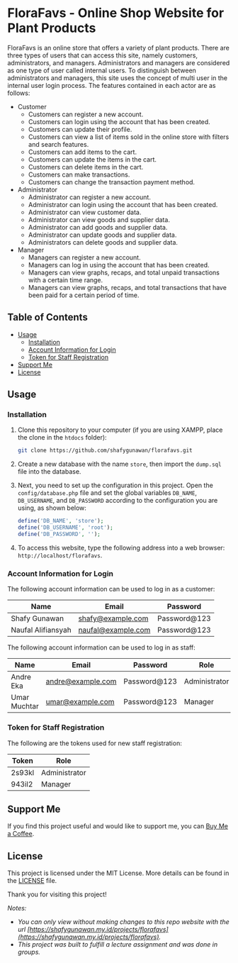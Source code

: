 # FloraFavs - Online Shop Website for Plant Products

FloraFavs is an online store that offers a variety of plant products. There are three types of users that can access this site, namely customers, administrators, and managers. Administrators and managers are considered as one type of user called internal users. To distinguish between administrators and managers, this site uses the concept of multi user in the internal user login process. The features contained in each actor are as follows:

- Customer
  - Customers can register a new account.
  - Customers can login using the account that has been created.
  - Customers can update their profile.
  - Customers can view a list of items sold in the online store with filters and search features.
  - Customers can add items to the cart.
  - Customers can update the items in the cart.
  - Customers can delete items in the cart.
  - Customers can make transactions.
  - Customers can change the transaction payment method.
- Administrator
  - Administrator can register a new account.
  - Administrator can login using the account that has been created.
  - Administrator can view customer data.
  - Administrator can view goods and supplier data.
  - Administrator can add goods and supplier data.
  - Administrator can update goods and supplier data.
  - Administrators can delete goods and supplier data.
- Manager
  - Managers can register a new account.
  - Managers can log in using the account that has been created.
  - Managers can view graphs, recaps, and total unpaid transactions with a certain time range.
  - Managers can view graphs, recaps, and total transactions that have been paid for a certain period of time.

## Table of Contents

- [Usage](#usage)
  - [Installation](#installation)
  - [Account Information for Login](#account-information-for-login)
  - [Token for Staff Registration](#token-for-staff-registration)
- [Support Me](#support-me)
- [License](#license)

## Usage

### Installation

1. Clone this repository to your computer (if you are using XAMPP, place the clone in the `htdocs` folder):

   ```bash
   git clone https://github.com/shafygunawan/florafavs.git
   ```

2. Create a new database with the name `store`, then import the `dump.sql` file into the database.

3. Next, you need to set up the configuration in this project. Open the `config/database.php` file and set the global variables `DB_NAME`, `DB_USERNAME`, and `DB_PASSWORD` according to the configuration you are using, as shown below:

   ```php
   define('DB_NAME', 'store');
   define('DB_USERNAME', 'root');
   define('DB_PASSWORD', '');
   ```

4. To access this website, type the following address into a web browser: `http://localhost/florafavs`.

### Account Information for Login

The following account information can be used to log in as a customer:

| Name               | Email              | Password     |
| ------------------ | ------------------ | ------------ |
| Shafy Gunawan      | shafy@example.com  | Password@123 |
| Naufal Alifiansyah | naufal@example.com | Password@123 |

The following account information can be used to log in as staff:

| Name         | Email             | Password     | Role          |
| ------------ | ----------------- | ------------ | ------------- |
| Andre Eka    | andre@example.com | Password@123 | Administrator |
| Umar Muchtar | umar@example.com  | Password@123 | Manager       |

### Token for Staff Registration

The following are the tokens used for new staff registration:

| Token  | Role          |
| ------ | ------------- |
| 2s93kl | Administrator |
| 943il2 | Manager       |

## Support Me

If you find this project useful and would like to support me, you can <a href="https://www.buymeacoffee.com/shafygunawan" target="_blank">Buy Me a Coffee</a>.

## License

This project is licensed under the MIT License. More details can be found in the [LICENSE](https://github.com/shafygunawan/florafavs/blob/main/LICENSE) file.

Thank you for visiting this project!

_Notes:_

- _You can only view without making changes to this repo website with the url [https://shafygunawan.my.id/projects/florafavs](https://shafygunawan.my.id/projects/florafavs)._
- _This project was built to fulfill a lecture assignment and was done in groups._

